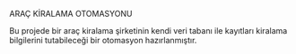 ARAÇ KİRALAMA OTOMASYONU

Bu projede bir araç kiralama şirketinin kendi veri tabanı ile kayıtları kiralama bilgilerini tutabileceği bir otomasyon hazırlanmıştır.
